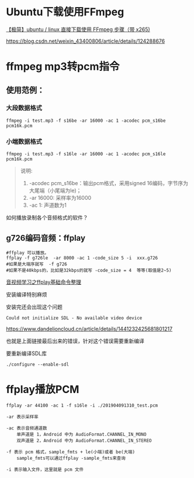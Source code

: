 # Ubuntu下载使用FFmpeg

[【极简】ubuntu / linux 直接下载使用 FFmpeg 步骤（带 x265)](https://blog.csdn.net/weixin_43667077/article/details/122276284)

https://blog.csdn.net/weixin_43400806/article/details/124288676

# ffmpeg mp3转pcm指令



## 使用范例：

### 大段数据格式

```shell
ffmpeg -i test.mp3 -f s16be -ar 16000 -ac 1 -acodec pcm_s16be pcm16k.pcm
```



### 小端数据格式

```shell
ffmpeg -i test.mp3 -f s16le -ar 16000 -ac 1 -acodec pcm_s16le pcm16k.pcm
```

 

> 说明:
>
> 1. -acodec pcm_s16be：输出pcm格式，采用signed 16编码，字节序为大尾端（小尾端为le)；
> 2. -ar 16000: 采样率为16000
> 3. -ac 1: 声道数为1











如何播放录制各个音频格式的软件？

## g726编码音频：ffplay

```shell
#ffplay 可以播放。
ffplay -f g726le  -ar 8000 -ac 1 -code_size 5 -i  xxx.g726
#如果是大端序就写  -f g726
#如果不是40kbps的，比如是32kbps的就写 -code_size = 4  等等(取值是2~5)
```



[音视频学习之ffplay基础命令整理](https://blog.csdn.net/yun6853992/article/details/121870678)





安装编译特别麻烦



安装完还会出现这个问题



```
Could not initialize SDL - No available video device
```

https://www.dandelioncloud.cn/article/details/1441232425681801217

也就是上面链接最后出来的错误，针对这个错误需要重新编译

要重新编译SDL库

```shell
./configure --enable-sdl
```



# ffplay播放PCM

```shell
ffplay -ar 44100 -ac 1 -f s16le -i ./201904091310_test.pcm

-ar 表示采样率

-ac 表示音频通道数
	单声道是 1，Android 中为 AudioFormat.CHANNEL_IN_MONO
	双声道是 2，Android 中为 AudioFormat.CHANNEL_IN_STEREO

-f 表示 pcm 格式，sample_fmts + le(小端)或者 be(大端)
	sample_fmts可以通过ffplay -sample_fmts来查询

-i 表示输入文件，这里就是 pcm 文件
```





